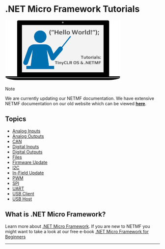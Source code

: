 # .NET Micro Framework Tutorials

![Tutorials](../../tinyclr/images/tutorials.jpg)

> [!Note] 
> We are currently updating our NETMF documentation.  We have extensive NETMF documentation on our old website which can be viewed 
> [**here**](http://old.ghielectronics.com/support/netmf).

## Topics

* [Analog Inputs](analog-in.md)
* [Analog Outputs](analog-out.md)
* [CAN](can.md)
* [Digital Inputs](digital-inputs.md)
* [Digital Outputs](digital-outputs.md)
* [Files](files.md)
* [Firmware Update](firmware-update.md)
* [I2C](i2c.md)
* [In-Field Update](in-field-update.md)
* [PWM](pwm.md)
* [SPI](spi.md)
* [UART](uart.md)
* [USB Client](usb-client.md)
* [USB Host](usb-host.md)

## What is .NET Micro Framework?
Learn more about [.NET Micro Framework](http://old.ghielectronics.com/technologies/netmf).  If you are new to NETMF you might want to take a look at our free e-book [.NET Micro Framework for Beginners](http://files.ghielectronics.com/downloads/NETMF/NETMF_for_Beginners.pdf)

---

